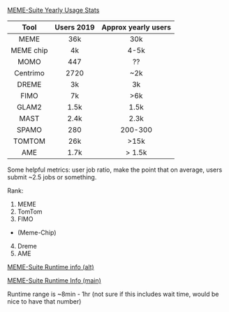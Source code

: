[MEME-Suite Yearly Usage Stats](https://memesuite.bitbucket.io/usage_plots/MAIN-YEARLY-usage-report.pdf)

| Tool | Users 2019 | Approx yearly users |
|:---:|:---:|:-----:|
| MEME     | 36k  | 30k | (>14k runs / year)
| MEME chip| 4k   | 4-5k | (>17k runs / year)
| MOMO     | 447  | ?? |
| Centrimo | 2720 | ~2k |
| DREME    | 3k   | 3k | (>8k runs / year)
| FIMO     | 7k   | >6k| (>30k runs /year)
| GLAM2    | 1.5k | 1.5k |
| MAST     | 2.4k | 2.3k |
| SPAMO    | 280  | 200-300 |
| TOMTOM   | 26k  | >15k | (>70k runs / year)
| AME      | 1.7k | > 1.5k | (>10k runs/year)

Some helpful metrics: user job ratio, make the point that on average, users submit ~2.5 jobs or something.

Rank: 
1. MEME
2. TomTom
3. FIMO
 - (Meme-Chip)
4. Dreme
5. AME

[MEME-Suite Runtime info (alt)](http://alternate.meme-suite.org/opal2/dashboard?command=statistics&startDate=05%2F05%2F20&endDate=05%2F27%2F20&servicesName=AME&servicesName=DREME&servicesName=FIMO&servicesName=MEME&servicesName=TOMTOM)

[MEME-Suite Runtime Info (main)](http://meme-suite.org/opal2/dashboard?command=statistics&startDate=05%2F05%2F20&endDate=05%2F27%2F20&servicesName=AME&servicesName=DREME&servicesName=FIMO&servicesName=TOMTOM)

Runtime range is ~8min - 1hr (not sure if this includes wait time, would be nice to have that number)
